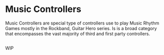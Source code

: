 # Music Controllers

Music Controllers are special type of controllers use to play Music Rhythm Games mostly in the Rockband, Guitar Hero series.
Is is a broad category that encompasses the vast majority of third and first party controllers.


##

WIP
